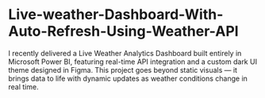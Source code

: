 # Live-weather-Dashboard-With-Auto-Refresh-Using-Weather-API
I recently delivered a Live Weather Analytics Dashboard built entirely in Microsoft Power BI, featuring real-time API integration and a custom dark UI theme designed in Figma.  This project goes beyond static visuals — it brings data to life with dynamic updates as weather conditions change in real time.
